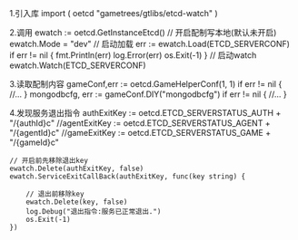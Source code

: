 1.引入库
import (
	oetcd "gametrees/gtlibs/etcd-watch"
)

2.调用
	ewatch := oetcd.GetInstanceEtcd()
	// 开启配制写本地(默认未开启)
	ewatch.Mode = "dev" 
	// 启动加载
	err := ewatch.Load(ETCD_SERVERCONF)
	if err != nil {
		fmt.Println(err)
		log.Error(err)
		os.Exit(-1)
	}
	// 启动watch
	ewatch.Watch(ETCD_SERVERCONF)
	
3.读取配制内容
	gameConf,err := oetcd.GameHelperConf(1, 1)
	if err != nil {
		//...
	}
	mongodbcfg, err := gameConf.DIY("mongodbcfg")
	if err != nil {
		//...
	}

4.发现服务退出指令
	authExitKey := oetcd.ETCD_SERVERSTATUS_AUTH + "/{authId}c"
	//agentExitKey := oetcd.ETCD_SERVERSTATUS_AGENT + "/{agentId}c"
	//gameExitKey := oetcd.ETCD_SERVERSTATUS_GAME + "/{gameId}c"
	
	// 开启前先移除退出key
	ewatch.Delete(authExitKey, false)
	ewatch.ServiceExitCallBack(authExitKey, func(key string) {

		// 退出前移除key
		ewatch.Delete(key, false)
		log.Debug("退出指令:服务已正常退出.")
		os.Exit(-1)
	})